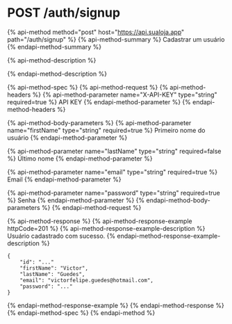 # POST /auth/signup

{% api-method method="post" host="https://api.sualoja.app" path="/auth/signup" %}
{% api-method-summary %}
Cadastrar um usuário
{% endapi-method-summary %}

{% api-method-description %}

{% endapi-method-description %}

{% api-method-spec %}
{% api-method-request %}
{% api-method-headers %}
{% api-method-parameter name="X-API-KEY" type="string" required=true %}
API KEY
{% endapi-method-parameter %}
{% endapi-method-headers %}

{% api-method-body-parameters %}
{% api-method-parameter name="firstName" type="string" required=true %}
Primeiro nome do usuário
{% endapi-method-parameter %}

{% api-method-parameter name="lastName" type="string" required=false %}
Último nome
{% endapi-method-parameter %}

{% api-method-parameter name="email" type="string" required=true %}
Email
{% endapi-method-parameter %}

{% api-method-parameter name="password" type="string" required=true %}
Senha
{% endapi-method-parameter %}
{% endapi-method-body-parameters %}
{% endapi-method-request %}

{% api-method-response %}
{% api-method-response-example httpCode=201 %}
{% api-method-response-example-description %}
Usuário cadastrado com sucesso.
{% endapi-method-response-example-description %}

```
{
    "id": "..."
    "firstName": "Victor",
    "lastName": "Guedes",
    "email": "victorfelipe.guedes@hotmail.com",
    "password": "..."
}
```
{% endapi-method-response-example %}
{% endapi-method-response %}
{% endapi-method-spec %}
{% endapi-method %}

